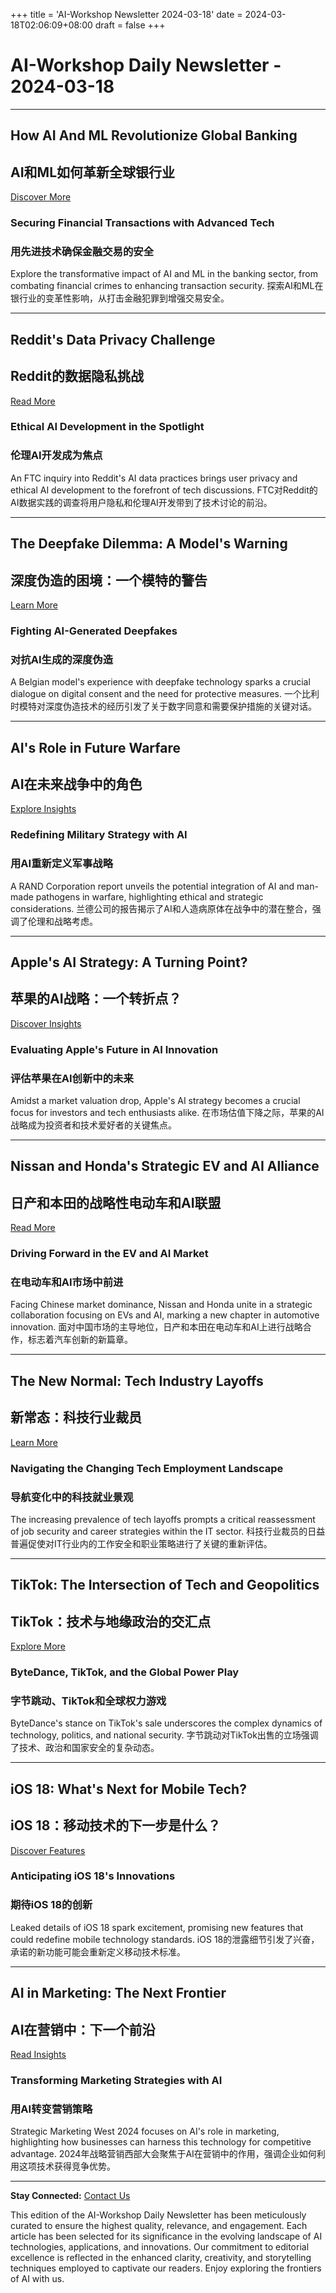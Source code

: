 +++
title = 'AI-Workshop Newsletter 2024-03-18'
date = 2024-03-18T02:06:09+08:00
draft = false
+++
# AI-Workshop Daily Newsletter - 2024-03-18

---

## How AI And ML Revolutionize Global Banking
## AI和ML如何革新全球银行业
[Discover More](https://elearningindustry.com/how-ai-and-ml-aid-the-global-banking-industry)

### **Securing Financial Transactions with Advanced Tech**
### **用先进技术确保金融交易的安全**

Explore the transformative impact of AI and ML in the banking sector, from combating financial crimes to enhancing transaction security.
探索AI和ML在银行业的变革性影响，从打击金融犯罪到增强交易安全。

---

## Reddit's Data Privacy Challenge
## Reddit的数据隐私挑战
[Read More](https://biztoc.com/x/43e66321c5f837f3)

### **Ethical AI Development in the Spotlight**
### **伦理AI开发成为焦点**

An FTC inquiry into Reddit's AI data practices brings user privacy and ethical AI development to the forefront of tech discussions.
FTC对Reddit的AI数据实践的调查将用户隐私和伦理AI开发带到了技术讨论的前沿。

---

## The Deepfake Dilemma: A Model's Warning
## 深度伪造的困境：一个模特的警告
[Learn More](https://www.euronews.com/2024/03/16/shame-must-change-sides-a-belgian-model-warns-about-deepnudes)

### **Fighting AI-Generated Deepfakes**
### **对抗AI生成的深度伪造**

A Belgian model's experience with deepfake technology sparks a crucial dialogue on digital consent and the need for protective measures.
一个比利时模特对深度伪造技术的经历引发了关于数字同意和需要保护措施的关键对话。

---

## AI's Role in Future Warfare
## AI在未来战争中的角色
[Explore Insights](https://www.shtfplan.com/headline-news/defense-report-reveals-future-warfare-may-involve-man-made-pathogens-and-ai)

### **Redefining Military Strategy with AI**
### **用AI重新定义军事战略**

A RAND Corporation report unveils the potential integration of AI and man-made pathogens in warfare, highlighting ethical and strategic considerations.
兰德公司的报告揭示了AI和人造病原体在战争中的潜在整合，强调了伦理和战略考虑。

---

## Apple's AI Strategy: A Turning Point?
## 苹果的AI战略：一个转折点？
[Discover Insights](https://fortune.com/2024/03/16/why-is-apple-stock-falling-what-is-value-ai-plans/)

### **Evaluating Apple's Future in AI Innovation**
### **评估苹果在AI创新中的未来**

Amidst a market valuation drop, Apple's AI strategy becomes a crucial focus for investors and tech enthusiasts alike.
在市场估值下降之际，苹果的AI战略成为投资者和技术爱好者的关键焦点。

---

## Nissan and Honda's Strategic EV and AI Alliance
## 日产和本田的战略性电动车和AI联盟
[Read More](https://www.forbes.com/sites/peterlyon/2024/03/16/chinese-dominance-forces-nissan-and-honda-to-team-up-on-ev-and-ai/)

### **Driving Forward in the EV and AI Market**
### **在电动车和AI市场中前进**

Facing Chinese market dominance, Nissan and Honda unite in a strategic collaboration focusing on EVs and AI, marking a new chapter in automotive innovation.
面对中国市场的主导地位，日产和本田在电动车和AI上进行战略合作，标志着汽车创新的新篇章。

---

## The New Normal: Tech Industry Layoffs
## 新常态：科技行业裁员
[Learn More](https://www.techspot.com/news/102289-tech-layoffs-becoming-new-normal.html)

### **Navigating the Changing Tech Employment Landscape**
### **导航变化中的科技就业景观**

The increasing prevalence of tech layoffs prompts a critical reassessment of job security and career strategies within the IT sector.
科技行业裁员的日益普遍促使对IT行业内的工作安全和职业策略进行了关键的重新评估。

---

## TikTok: The Intersection of Tech and Geopolitics
## TikTok：技术与地缘政治的交汇点
[Explore More](https://www.breitbart.com/clips/2024/03/16/schweizer-bytedance-opposes-profitable-tiktok-sale-because-china-wants-control-give-it-up-if-we-cant-pass-bill/)

### **ByteDance, TikTok, and the Global Power Play**
### **字节跳动、TikTok和全球权力游戏**

ByteDance's stance on TikTok's sale underscores the complex dynamics of technology, politics, and national security.
字节跳动对TikTok出售的立场强调了技术、政治和国家安全的复杂动态。

---

## iOS 18: What's Next for Mobile Tech?
## iOS 18：移动技术的下一步是什么？
[Discover Features](https://www.geeky-gadgets.com/?p=422302)

### **Anticipating iOS 18's Innovations**
### **期待iOS 18的创新**

Leaked details of iOS 18 spark excitement, promising new features that could redefine mobile technology standards.
iOS 18的泄露细节引发了兴奋，承诺的新功能可能会重新定义移动技术标准。

---

## AI in Marketing: The Next Frontier
## AI在营销中：下一个前沿
[Read Insights](https://smallbiztrends.com/2024/03/strategic-marketing-west-2024-will-highlight-the-impact-of-ai-in-marketing.html)

### **Transforming Marketing Strategies with AI**
### **用AI转变营销策略**

Strategic Marketing West 2024 focuses on AI's role in marketing, highlighting how businesses can harness this technology for competitive advantage.
2024年战略营销西部大会聚焦于AI在营销中的作用，强调企业如何利用这项技术获得竞争优势。

---

**Stay Connected:** [Contact Us](mailto:ai-insights-newsletter@devctr.xyz)

This edition of the AI-Workshop Daily Newsletter has been meticulously curated to ensure the highest quality, relevance, and engagement. Each article has been selected for its significance in the evolving landscape of AI technologies, applications, and innovations. Our commitment to editorial excellence is reflected in the enhanced clarity, creativity, and storytelling techniques employed to captivate our readers. Enjoy exploring the frontiers of AI with us.